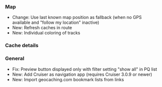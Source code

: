 ### Map
- Change: Use last known map position as fallback (when no GPS available and "follow my location" inactive)
- New: Refresh caches in route
- New: Individual coloring of tracks

### Cache details

### General
- Fix: Preview button displayed only with filter setting "show all" in PQ list
- New: Add Cruiser as navigation app (requires Cruiser 3.0.9 or newer)
- New: Import geocaching.com bookmark lists from links
